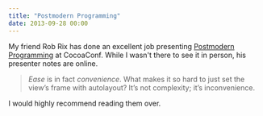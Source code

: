 ```yaml
---
title: "Postmodern Programming"
date: 2013-09-28 00:00
---
```


My friend Rob Rix has done an excellent job presenting [Postmodern Programming](https://github.com/robrix/Postmodern-Programming) at CocoaConf. While I wasn't there to see it in person, his presenter notes are online.

> _Ease_ is in fact _convenience_. What makes it so hard to just set the view’s frame with autolayout? It’s not complexity; it’s inconvenience.

I would highly recommend reading them over.

<!-- more -->

